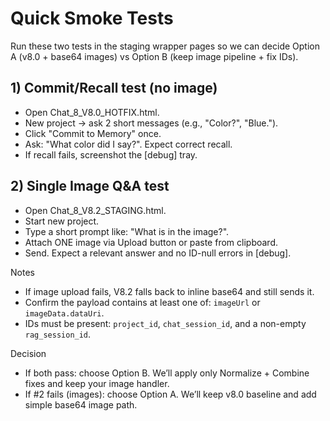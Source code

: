 # Quick Smoke Tests

Run these two tests in the staging wrapper pages so we can decide Option A (v8.0 + base64 images) vs Option B (keep image pipeline + fix IDs).

## 1) Commit/Recall test (no image)
- Open Chat_8_V8.0_HOTFIX.html.
- New project → ask 2 short messages (e.g., "Color?", "Blue.").
- Click "Commit to Memory" once.
- Ask: "What color did I say?". Expect correct recall.
- If recall fails, screenshot the [debug] tray.

## 2) Single Image Q&A test
- Open Chat_8_V8.2_STAGING.html.
- Start new project.
- Type a short prompt like: "What is in the image?".
- Attach ONE image via Upload button or paste from clipboard.
- Send. Expect a relevant answer and no ID-null errors in [debug].

Notes
- If image upload fails, V8.2 falls back to inline base64 and still sends it.
- Confirm the payload contains at least one of: `imageUrl` or `imageData.dataUri`.
- IDs must be present: `project_id`, `chat_session_id`, and a non-empty `rag_session_id`.

Decision
- If both pass: choose Option B. We’ll apply only Normalize + Combine fixes and keep your image handler.
- If #2 fails (images): choose Option A. We’ll keep v8.0 baseline and add simple base64 image path.
